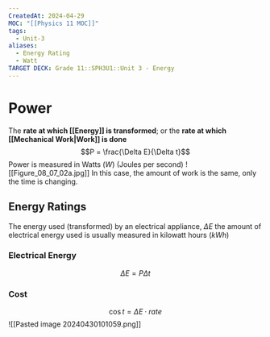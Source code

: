 ```yaml
---
CreatedAt: 2024-04-29
MOC: "[[Physics 11 MOC]]"
tags:
  - Unit-3
aliases:
  - Energy Rating
  - Watt
TARGET DECK: Grade 11::SPH3U1::Unit 3 - Energy
---
```

# Power
The **rate at which [[Energy]] is transformed**; or the **rate at which [[Mechanical Work|Work]] is done**
$$P = \frac{\Delta E}{\Delta t}$$
Power is measured in Watts ($W$) (Joules per second)
![[Figure_08_07_02a.jpg]]
In this case, the amount of work is the same, only the time is changing.
## Energy Ratings
The energy used (transformed) by an electrical appliance, $\Delta{E}$
the amount of electrical energy used is usually measured in kilowatt hours ($kWh$)
### Electrical Energy
$$\Delta E = P \Delta t$$
### Cost
$$\cos t = \Delta E \cdot rate$$
![[Pasted image 20240430101059.png]]
